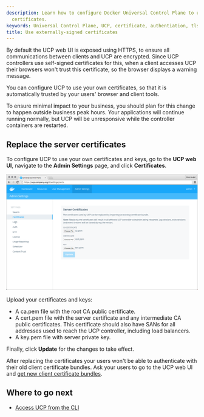 ```yaml
---
description: Learn how to configure Docker Universal Control Plane to use your own
  certificates.
keywords: Universal Control Plane, UCP, certificate, authentiation, tls
title: Use externally-signed certificates
---
```


By default the UCP web UI is exposed using HTTPS, to ensure all
communications between clients and UCP are encrypted. Since UCP
controllers use self-signed certificates for this, when a client accesses
UCP their browsers won't trust this certificate, so the browser displays a
warning message.

You can configure UCP to use your own certificates, so that it is automatically
trusted by your users' browser and client tools.

To ensure minimal impact to your business, you should plan for this change to
happen outside business peak hours. Your applications will continue
running normally, but UCP will be unresponsive while the controller containers
are restarted.

## Replace the server certificates

To configure UCP to use your own certificates and keys, go to the
**UCP web UI**, navigate to the **Admin Settings** page,
and click **Certificates**.

![](../images/use-externally-signed-certs-1.png)

Upload your certificates and keys:

* A ca.pem file with the root CA public certificate.
* A cert.pem file with the server certificate and any intermediate CA public
certificates. This certificate should also have SANs for all addresses used to
reach the UCP controller, including load balancers.
* A key.pem file with server private key.

Finally, click **Update** for the changes to take effect.

After replacing the certificates your users won't be able to authenticate
with their old client certificate bundles. Ask your users to go to the UCP
web UI and [get new client certificate bundles](../access-ucp/cli-based-access.md).

## Where to go next

* [Access UCP from the CLI](../access-ucp/cli-based-access.md)
